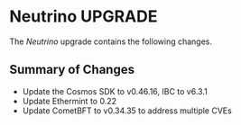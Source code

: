 # Neutrino UPGRADE

The *Neutrino* upgrade contains the following changes.

## Summary of Changes

* Update the Cosmos SDK to v0.46.16, IBC to v6.3.1
* Update Ethermint to 0.22
* Update CometBFT to v0.34.35 to address multiple CVEs